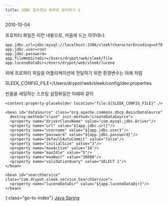 ```yaml
---
title: JDBC 접속정보 외부로 분리하기 1
---
```


2010-10-04

프로퍼티 화일은 이런 내용으로, 마음에 드는 아무데나.

    app.jdbc.url=jdbc:mysql://localhost:3306/sleek?characterEncoding=utf8
    app.jdbc.user=root
    app.jdbc.password=
    app.fileWebSiteDir=/Users/drypot/web/sleek/file
    app.luceneDataDir=/Users/drypot/web/sleek/lucene

위에 프로퍼티 파일을 어플리케이션에 전달하기 위한 환경변수는 아래 처럼 

   SLEEK_CONFIG_FILE=/Users/drypot/web/sleek/config/dev.properties

빈들을 세팅하는 스프링 설정화일은 아래와 같이

    <context:property-placeholder location="file:${SLEEK_CONFIG_FILE}" />

    <bean id="dataSource" class="org.apache.commons.dbcp.BasicDataSource"
      destroy-method="close" init-method="createDataSource">
      <property name="driverClassName" value="com.mysql.jdbc.Driver"/>
      <property name="url" value="${app.jdbc.url}"/>
      <property name="username" value="${app.jdbc.user}"/>
      <property name="password" value="${app.jdbc.password}"/>
      <property name="defaultAutoCommit" value="false"/>
      <property name="initialSize" value="3"/>
      <property name="maxActive" value="16"/>
      <property name="maxIdle" value="5"/>
      <property name="maxWait" value="30000"/>
      <property name="validationQuery" value="SELECT 1"/>
    </bean>

    <bean id="searchService" class="com.drypot.sleek.service.SearchService">
      <property name="luceneDataDir" value="${app.luceneDataDir}"/>
    </bean>


{:class="go-to-index"}
[Java Spring](index)
